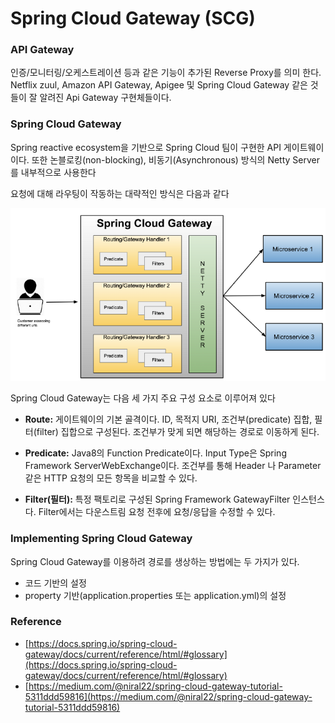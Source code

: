 # Spring Cloud Gateway (SCG)

### API Gateway
인증/모니터링/오케스트레이션 등과 같은 기능이 추가된 Reverse Proxy를 의미 한다. Netflix zuul, Amazon API Gateway, Apigee 및 Spring Cloud Gateway 같은 것들이 잘 알려진 Api Gateway 구현체들이다.

### Spring Cloud Gateway
Spring reactive ecosystem을 기반으로 Spring Cloud 팀이 구현한 API 게이트웨이이다. 또한 논블로킹(non-blocking), 비동기(Asynchronous) 방식의 Netty Server를 내부적으로 사용한다

요청에 대해 라우팅이 작동하는 대략적인 방식은 다음과 같다

![Spring CloudGateway Architecture](img/SpringCloudGatewayArchitecture.png)

Spring Cloud Gateway는 다음 세 가지 주요 구성 요소로 이루어져 있다

 - **Route:** 게이트웨이의 기본 골격이다. ID, 목적지 URI, 조건부(predicate) 집합, 필터(filter) 집합으로 구성된다. 조건부가 맞게 되면 해당하는 경로로 이동하게 된다.

 - **Predicate:** Java8의 Function Predicate이다. Input Type은 Spring Framework ServerWebExchange이다. 조건부를 통해 Header 나 Parameter같은 HTTP 요청의 모든 항목을 비교할 수 있다.

 - **Filter(필터):** 특정 팩토리로 구성된 Spring Framework GatewayFilter 인스턴스다. Filter에서는 다운스트림 요청 전후에 요청/응답을 수정할 수 있다.

### Implementing Spring Cloud Gateway
Spring Cloud Gateway를 이용하려 경로를 생상하는 방법에는 두 가지가 있다.
 - 코드 기반의 설정
 - property 기반(application.properties 또는 application.yml)의 설정

### Reference
 - [https://docs.spring.io/spring-cloud-gateway/docs/current/reference/html/#glossary](https://docs.spring.io/spring-cloud-gateway/docs/current/reference/html/#glossary)
- [https://medium.com/@niral22/spring-cloud-gateway-tutorial-5311ddd59816](https://medium.com/@niral22/spring-cloud-gateway-tutorial-5311ddd59816)
